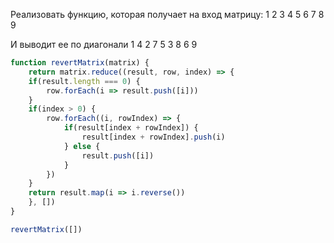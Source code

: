 Реализовать функцию, которая получает на вход матрицу:
 1 2 3
 4 5 6
 7 8 9

И выводит ее по диагонали
 1
 4 2
 7 5 3
 8 6
 9

```js
function revertMatrix(matrix) {
	return matrix.reduce((result, row, index) => {
  	if(result.length === 0) {
    	row.forEach(i => result.push([i]))
    } 
    if(index > 0) {
    	row.forEach((i, rowIndex) => {
            if(result[index + rowIndex]) {
                result[index + rowIndex].push(i)
            } else {
                result.push([i])
            }
        })
    }    
    return result.map(i => i.reverse())
	}, [])
} 

revertMatrix([])


```